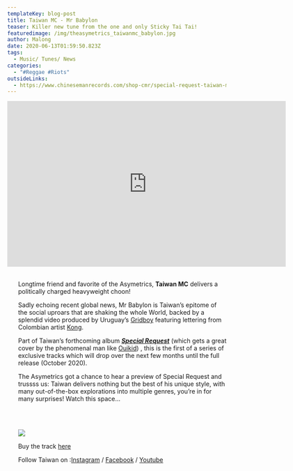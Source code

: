 ```yaml
---
templateKey: blog-post
title: Taiwan MC - Mr Babylon
teaser: Killer new tune from the one and only Sticky Tai Tai!
featuredimage: /img/theasymetrics_taiwanmc_babylon.jpg
author: Malong
date: 2020-06-13T01:59:50.823Z
tags:
  - Music/ Tunes/ News
categories:
  - "#Reggae #Riots"
outsideLinks:
  - https://www.chinesemanrecords.com/shop-cmr/special-request-taiwan-mc/
---
```

<iframe width="640" height="380" src="https://www.youtube.com/embed/iQrrzCB4xls" frameborder="0" allow="accelerometer; autoplay; encrypted-media; gyroscope; picture-in-picture" allowfullscreen></iframe>

<div class="columns">   

<div class="column">    

Longtime friend and favorite of the Asymetrics, **Taiwan MC** delivers a politically charged heavyweight choon!

Sadly echoing recent global news, Mr Babylon is Taiwan’s epitome of the social uproars that are shaking the whole World, backed by a splendid video produced by Uruguay’s [Gridboy](https://www.gridboy.net/) featuring lettering from Colombian artist [Kong](https://www.instagram.com/luis_fernando_luque/).

Part of Taiwan’s forthcoming album ***[Special Request](https://www.chinesemanrecords.com/shop-cmr/special-request-taiwan-mc/)*** (which gets a great cover by the phenomenal man like [Ouikid](http://www.ouikid.com/)) , this is the first of a series of exclusive tracks which will drop over the next few months until the full release (October 2020).

The Asymetrics got a chance to hear a preview of Special Request and trussss us: Taiwan delivers nothing but the best of his unique style, with many out-of-the-box explorations into multiple genres, you’re in for many surprises! Watch this space…

<div class="column">    

</div>  

![](/img/theasymetrics_taiwanmc_specialrequest.jpg)

Buy the track [here](https://cmr.lnk.to/MrBabylon)

Follow Taiwan on :[Instagram](https://www.instagram.com/stayathomeandlistentomusic/) / [Facebook](https://www.facebook.com/TaiwanMcChineseManRecords/) / [Youtube](https://www.youtube.com/channel/UCeF72EQgvf1ql-dMmwfYTeA)